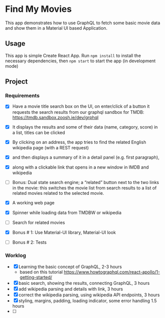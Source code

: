 # Find My Movies

This app demonstrates how to use GraphQL to fetch some basic
movie data and show them in a Material UI based Application.

## Usage

This app is simple Create React App. Run `npm install` to install
the necessary dependencies, then `npm start` to start the app 
(in development mode)

## Project

### Requirements

- [x] Have a movie title search box on the UI, on enter/click of a button it requests the search results from our graphql sandbox for TMDB: https://tmdb.sandbox.zoosh.ie/dev/grphql
- [x] It displays the results and some of their data (name, category, score) in a list, titles can be clicked
- [x] By clicking on an address, the app tries to find the related English wikipedia page (with a REST request)
- [x] and then displays a summary of it in a detail panel (e.g. first paragraph),
- [x] along with a clickable link that opens in a new window in IMDB and wikipedia
- [ ] Bonus: Dual state search engine; a “related” button next to the two links in the movie: this switches the movie list from search results to a list of related movies related to the selected movie.

- [x] A working web page
- [x] Spinner while loading data from TMDBW or wikipedia
- [ ] Search for related movies
- [x] Bonus # 1: Use Material-UI library, Material-UI look
- [ ] Bonus # 2: Tests

### Worklog

- [x] Learning the basic concept of GraphQL, 2-3 hours
  - based on this tutorial https://www.howtographql.com/react-apollo/1-getting-started/
- [x] basic search, showing the results, connecting GraphQL, 3 hours
- [x] add wikipedia parsing and details with link, 3 hours
- [x] correct the wikipedia parsing, using wikipedia API endpoints, 3 hours
- [x] styling, margins, padding, loading indicator, some error handling 1.5 hours
- [ ] 